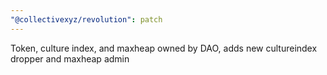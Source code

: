 ```yaml
---
"@collectivexyz/revolution": patch
---
```


Token, culture index, and maxheap owned by DAO, adds new cultureindex dropper and maxheap admin

